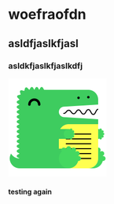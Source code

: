# woefraofdn
## asldfjaslkfjasl
### asldkfjaslkfjaslkdfj
![image](/blog/2022-04-06/image.png)
#### testing again
